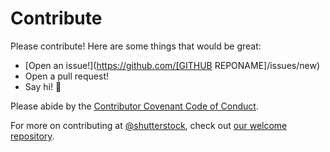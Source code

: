 # Contribute

Please contribute! Here are some things that would be great:
- [Open an issue!](https://github.com/[GITHUB REPONAME]/issues/new)
- Open a pull request!
- Say hi! :wave:

Please abide by the [Contributor Covenant Code of Conduct](CODE_OF_CONDUCT.md).

For more on contributing at [@shutterstock](https://github.com/shutterstock), check out [our welcome repository](https://github.com/shutterstock/welcome).
